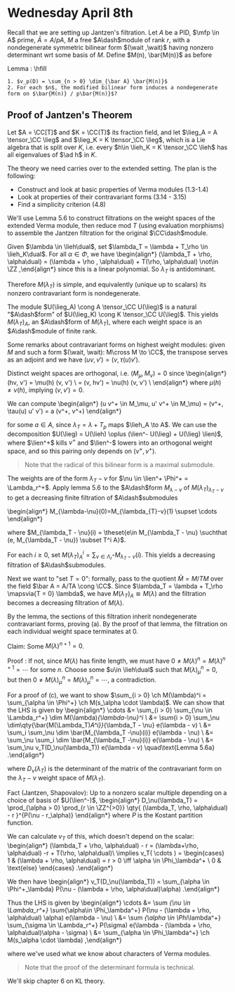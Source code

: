 # Wednesday April 8th

Recall that we are setting up Jantzen's filtration.
Let $A$ be a PID, $\mfp \in A$ prime, $\bar A = A/pA$, $M$ a free $A\dash$module of rank $r$, with a nondegenerate symmetric bilinear form $(\wait ,\wait)$ having nonzero determinant wrt some basis of $M$.
Define $M(n), \bar{M(n)}$ as before

Lemma
:   \hfill

    1. $v_p(D) = \sum_{n > 0} \dim_{\bar A} \bar{M(n)}$
    2. For each $n$, the modified bilinear form induces a nondegenerate form on $\bar{M(n)} / p\bar{M(n)}$?

## Proof of Jantzen's Theorem

Let $A = \CC[T]$ and $K = \CC(T)$ its fraction field, and let $\lieg_A = A \tensor_\CC \lieg$ and $\lieg_K = K \tensor_\CC \lieg$, which is a Lie algebra that is split over $K$, i.e. every $h\in \lieh_K = K \tensor_\CC \lieh$ has all eigenvalues of $\ad h$ in $K$.

The theory we need carries over to the extended setting.
The plan is the following:

- Construct and look at basic properties of Verma modules (1.3-1.4)
- Look at properties of their contravariant forms (3.14 - 3.15)
- Find a simplicity criterion (4.8)

We'll use Lemma 5.6 to construct filtrations on the weight spaces of the extended Verma module, then reduce mod $T$ (using evaluation morphisms) to assemble the Jantzen filtration for the original $\CC\dash$module.

Given $\lambda \in \lieh\dual$, set $\lambda_T = \lambda + T_\rho \in \lieh_K\dual$.
For all $\alpha\in \Phi$, we have
\begin{align*}
(\lambda_T  + \rho, \alpha\dual) =
(\lambda + \rho , \alpha\dual) + T(\rho, \alpha\dual) \not\in \ZZ
,\end{align*}
since this is a linear polynomial.
So $\lambda_T$ is antidominant.

Therefore $M(\lambda_T)$ is simple, and equivalently (unique up to scalars) its nonzero contravariant form is nondegenerate.

The module $U(\lieg_A) \cong A \tensor_\CC U(\lieg)$ is a natural "$A\dash$form" of $U(\lieg_K) \cong K \tensor_\CC U(\lieg)$.
This yields $M(\lambda_T)_A$, an $A\dash$form of $M(\lambda_T)$, where each weight space is an $A\dash$module of finite rank.

Some remarks about contravariant forms on highest weight modules: given $M$ and such a form $(\wait, \wait): M\cross M \to \CC$, the transpose serves as an adjoint and we have $(uv, v') = (v, \tau(u) v')$.

Distinct weight spaces are orthogonal, i.e. $(M_\mu, M_\nu) = 0$ since
\begin{align*}
(hv, v') = \mu(h) (v, v') \\
= (v, hv') = \nu(h) (v, v') \\
\end{align*}
where $\mu(h) \neq \nu(h)$, implying $(v, v') = 0$.

We can compute
\begin{align*}
(u v^+ \in M_\mu, u' v^+ \in M_\mu) = (v^+, \tau(u) u' v') = a (v^+, v^+)
\end{align*}

for some $a\in A$, since $\lambda_T = \lambda + T_p$ maps $\lieh_A \to A$.
We can use the decomposition $U(\lieg) = U(\lieh) \oplus (\lien^- U(\lieg) + U(\lieg) \lien)$, where $\lien^+$ kills $v^+$ and $\lien^-$ lowers into an orthogonal weight space, and so this pairing only depends on $(v^+, v^+)$.

> Note that the radical of this bilinear form is a maximal submodule.

The weights are of the form $\lambda_T - \nu$ for $\nu \in \lien^+ \Phi^+ = \Lambda_r^+$.
Apply lemma 5.6 to the $A\dash$form $M_{\lambda - \nu}$ of $M(\lambda_T)_{\lambda_T - \nu}$ to get a decreasing finite filtration of $A\dash$submodules

\begin{align*}
M_{\lambda-\nu}(0)=M_{\lambda_{T}-v}(1) \supset \cdots
\end{align*}

where $M_{\lambda_T - \nu}(i) = \theset{e\in M_{\lambda_T - \nu} \suchthat (e, M_{\lambda_T - \nu}) \subset     T^i A}$.

For each $i \geq 0$, set $M(\lambda_T)_A^i = \sum_{\nu \in \Lambda_r^+} M_{\lambda_T - \nu}(i)$.
This yields a decreasing filtration of $A\dash$submodules.

Next we want to "set $T=0$": formally, pass to the quotient $\bar M = M/TM$ over the field $\bar A = A/TA \cong \CC$.
Since $\lambda_T = \lambda + T_\rho \mapsvia{T = 0} \lambda$, we have $M(\lambda_T)_A \cong M(\lambda)$ and the filtration becomes a decreasing filtration of $M(\lambda)$.

By the lemma, the sections of this filtration inherit nondegenerate contravariant forms, proving (a).
By the proof of that lemma, the filtration on each individual weight space terminates at 0.

Claim:
Some $M(\lambda)^{n+1} = 0$.

Proof
:   If not, since $M(\lambda)$ has finite length, we must have $0 \neq M(\lambda)^n = M(\lambda)^{n+1} = \cdots$ for some $n$.
    Choose some $u\in \lieh\dual$ such that $M(\lambda)_\mu^n = 0$, but then $0 \neq M(\lambda)_\mu^n = M(\lambda)_\mu^n = \cdots$, a contradiction.

For a proof of (c), we want to show $\sum_{i > 0} \ch M(\lambda)^i = \sum_{\alpha \in \Phi^+} \ch M(s_\alpha \cdot \lambda)$.
We can show that the LHS is given by
\begin{align*}
\cdots
&= \sum_{i > 0} \sum_{\nu \in \Lambda_r^+} \dim M(\lambda)_{\lambda-\nu}^i \\
&= \sum_{i > 0} \sum_\nu \dim\qty{\bar{M(\Lambda_T)_A^i}}_{\lambda_T - \nu} e(\lambda - v) \\
&= \sum_i \sum_\nu \dim \bar{M_{\lambda_T -\nu}(i)} e(\lambda - \nu) \\
&= \sum_\nu \sum_i \dim \bar{M_{\lambda_T -\nu}(i)} e(\lambda - \nu) \\
&= \sum_\nu v_T(D_\nu(\lambda_T)) e(\lambda - v) \quad\text{Lemma 5.6a}
.\end{align*}

where $D_\nu(\lambda_T)$ is the determinant of the matrix of the contravariant form on the $\lambda_T - \nu$ weight space of $M(\lambda_T)$.

Fact (Jantzen, Shapovalov):
Up to a nonzero scalar multiple depending on a choice of basis of $U(\lien^-)$,
\begin{align*}
D_\nu(\lambda_T) = \prod_{\alpha > 0} \prod_{r \in \ZZ^{>0}} \qty{ (\lambda_T, \rho, \alpha\dual) - r  }^{P(\nu - r_\alpha)}
\end{align*}
where $P$ is the Kostant partition function.

We can calculate $v_T$ of this, which doesn't depend on the scalar:
\begin{align*}
(\lambda_T + \rho, \alpha\dual) - r = (\lambda+\rho, \alpha\dual) -r + T(\rho, \alpha\dual)\\
\implies v_T( \cdots ) =
\begin{cases}
1 & (\lambda + \rho, \alpha\dual) = r > 0 \iff \alpha \in \Phi_\lambda^+ \\
0 & \text{else}
\end{cases}
.\end{align*}

We then have
\begin{align*}
v_T(D_\nu(\lambda_T)) = \sum_{\alpha \in \Phi^+_\lambda} P(\nu - (\lambda + \rho, \alpha\dual)\alpha)
.\end{align*}

Thus the LHS is given by
\begin{align*}
\cdots
&= \sum _{\nu \in \Lambda_r^+} \sum_{\alpha\in \Phi_\lambda^+} P(\nu - (\lambda + \rho, \alpha\dual) \alpha) e(\lambda - \nu) \\
&= \sum _{\alpha \in \Phi_\lambda^+} \sum_{\sigma \in \Lambda_r^+} P(\sigma) e(\lambda - (\lambda + \rho, \alpha\dual)\alpha - \sigma) \\
&= \sum_{\alpha \in \Phi_\lambda^+} \ch M(s_\alpha \cdot \lambda)
,\end{align*}

where we've used what we know about characters of Verma modules.

> Note that the proof of the determinant formula is technical.

We'll skip chapter 6 on KL theory.

